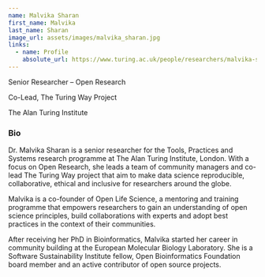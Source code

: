 ```yaml
---
name: Malvika Sharan
first_name: Malvika
last_name: Sharan
image_url: assets/images/malvika_sharan.jpg
links:
  - name: Profile
    absolute_url: https://www.turing.ac.uk/people/researchers/malvika-sharan
---
```


Senior Researcher – Open Research

Co-Lead,  The Turing Way Project

The Alan Turing Institute

### Bio

Dr. Malvika Sharan is a senior researcher for the Tools, Practices and Systems research programme at The Alan Turing Institute, London. With a focus on Open Research, she leads a team of community managers and co-lead The Turing Way project that aim to make data science reproducible, collaborative, ethical and inclusive for researchers around the globe.

Malvika is a co-founder of Open Life Science, a mentoring and training programme that empowers researchers to gain an understanding of open science principles, build collaborations with experts and adopt best practices in the context of their communities.

After receiving her PhD in Bioinformatics, Malvika started her career in community building at the European Molecular Biology Laboratory. She is a Software Sustainability Institute fellow, Open Bioinformatics Foundation board member and an active contributor of open source projects.
